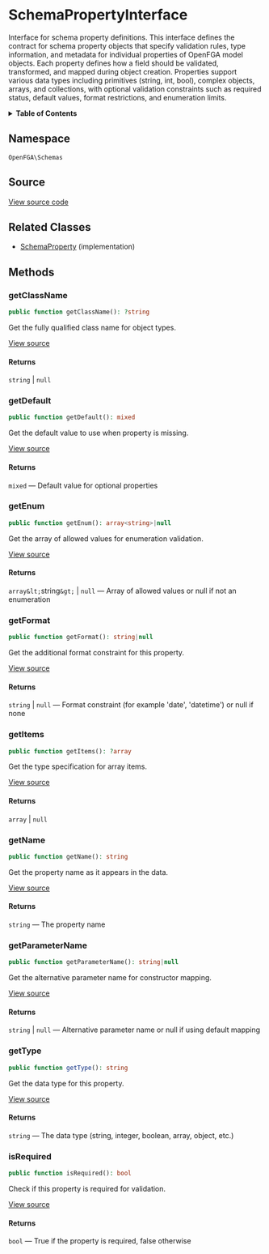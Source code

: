 # SchemaPropertyInterface

Interface for schema property definitions. This interface defines the contract for schema property objects that specify validation rules, type information, and metadata for individual properties of OpenFGA model objects. Each property defines how a field should be validated, transformed, and mapped during object creation. Properties support various data types including primitives (string, int, bool), complex objects, arrays, and collections, with optional validation constraints such as required status, default values, format restrictions, and enumeration limits.

<details>
<summary><strong>Table of Contents</strong></summary>

- [Namespace](#namespace)
- [Source](#source)
- [Related Classes](#related-classes)
- [Methods](#methods)

- [`getClassName()`](#getclassname)
  - [`getDefault()`](#getdefault)
  - [`getEnum()`](#getenum)
  - [`getFormat()`](#getformat)
  - [`getItems()`](#getitems)
  - [`getName()`](#getname)
  - [`getParameterName()`](#getparametername)
  - [`getType()`](#gettype)
  - [`isRequired()`](#isrequired)

</details>

## Namespace

`OpenFGA\Schemas`

## Source

[View source code](https://github.com/evansims/openfga-php/blob/main/src/Schemas/SchemaPropertyInterface.php)

## Related Classes

- [SchemaProperty](Schemas/SchemaProperty.md) (implementation)

## Methods

### getClassName

```php
public function getClassName(): ?string

```

Get the fully qualified class name for object types.

[View source](https://github.com/evansims/openfga-php/blob/main/src/Schemas/SchemaPropertyInterface.php#L29)

#### Returns

`string` &#124; `null`

### getDefault

```php
public function getDefault(): mixed

```

Get the default value to use when property is missing.

[View source](https://github.com/evansims/openfga-php/blob/main/src/Schemas/SchemaPropertyInterface.php#L36)

#### Returns

`mixed` — Default value for optional properties

### getEnum

```php
public function getEnum(): array<string>|null

```

Get the array of allowed values for enumeration validation.

[View source](https://github.com/evansims/openfga-php/blob/main/src/Schemas/SchemaPropertyInterface.php#L43)

#### Returns

`array&lt;`string`&gt;` &#124; `null` — Array of allowed values or null if not an enumeration

### getFormat

```php
public function getFormat(): string|null

```

Get the additional format constraint for this property.

[View source](https://github.com/evansims/openfga-php/blob/main/src/Schemas/SchemaPropertyInterface.php#L50)

#### Returns

`string` &#124; `null` — Format constraint (for example &#039;date&#039;, &#039;datetime&#039;) or null if none

### getItems

```php
public function getItems(): ?array

```

Get the type specification for array items.

[View source](https://github.com/evansims/openfga-php/blob/main/src/Schemas/SchemaPropertyInterface.php#L57)

#### Returns

`array` &#124; `null`

### getName

```php
public function getName(): string

```

Get the property name as it appears in the data.

[View source](https://github.com/evansims/openfga-php/blob/main/src/Schemas/SchemaPropertyInterface.php#L64)

#### Returns

`string` — The property name

### getParameterName

```php
public function getParameterName(): string|null

```

Get the alternative parameter name for constructor mapping.

[View source](https://github.com/evansims/openfga-php/blob/main/src/Schemas/SchemaPropertyInterface.php#L71)

#### Returns

`string` &#124; `null` — Alternative parameter name or null if using default mapping

### getType

```php
public function getType(): string

```

Get the data type for this property.

[View source](https://github.com/evansims/openfga-php/blob/main/src/Schemas/SchemaPropertyInterface.php#L78)

#### Returns

`string` — The data type (string, integer, boolean, array, object, etc.)

### isRequired

```php
public function isRequired(): bool

```

Check if this property is required for validation.

[View source](https://github.com/evansims/openfga-php/blob/main/src/Schemas/SchemaPropertyInterface.php#L85)

#### Returns

`bool` — True if the property is required, false otherwise
